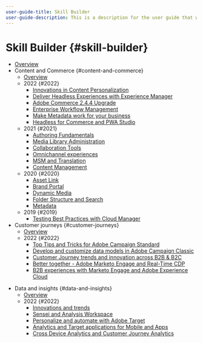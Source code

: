 ```yaml
---
user-guide-title: Skill Builder
user-guide-description: This is a description for the user guide that will be displayed on the landing page.
---
```


# Skill Builder {#skill-builder}

+ [Overview](overview.md)
+ Content and Commerce {#content-and-commerce}
  + [Overview](content-and-commerce/overview.md)
  + 2022 {#2022}
    + [Innovations in Content Personalization](content-and-commerce/2022/content-perosonalization.md)
    + [Deliver Headless Experiences with Experience Manager](content-and-commerce/2022/headless.md)
    + [Adobe Commerce 2.4.4 Upgrade](content-and-commerce/2022/commerce-upgrade.md)
    + [Enterprise Workflow Management](content-and-commerce/2022/workflow.md)
    + [Make Metadata work for your business](content-and-commerce/2022/metadata.md)
    + [Headless for Commerce and PWA Studio](content-and-commerce/2022/headless-pwa.md)
  + 2021 {#2021}
    + [Authoring Fundamentals](content-and-commerce/2021/authoring-fundamentals.md)
    + [Media Library Administration](content-and-commerce/2021/media-library-administration.md)
    + [Collaboration Tools](content-and-commerce/2021/collaboration-tools.md)
    + [Omnichannel experiences](content-and-commerce/2021/omnichannel-experiences.md)
    + [MSM and Translation](content-and-commerce/2021/multi-site-management-web-translation.md)
    + [Content Management](content-and-commerce/2021/traditional-headless-content-management.md)
  + 2020 {#2020}
    + [Asset Link](content-and-commerce/2020/asset-link.md)
    + [Brand Portal](content-and-commerce/2020/brand-portal.md)
    + [Dynamic Media](content-and-commerce/2020/dynamic-media.md)
    + [Folder Structure and Search](content-and-commerce/2020/folder-structure-search.md)
    + [Metadata](content-and-commerce/2020/metadata.md)
  + 2019 {#2019}
    + [Testing Best Practices with Cloud Manager](content-and-commerce/2019/cloud-manager-testing.md)
+ Customer journeys {#customer-journeys}
  + [Overview](customer-journeys/overview.md)
  + 2022 {#2022}
    + [Top Tips and Tricks for Adobe Campaign Standard](customer-journeys/2022/tips-and-tricks.md)
    + [Develop and customize data models in Adobe Campaign Classic](customer-journeys/2022/data-models.md)
    + [Customer Journey trends and innovation across B2B & B2C](customer-journeys/2022/keynote.md)
    + [Better together - Adobe Marketo Engage and Real-Time CDP](customer-journeys/2022/b2b-campaigns.md)
    + [B2B experiences with Marketo Engage and Adobe Experience Cloud](customer-journeys/2022/b2b-experiences.md)
<!---    + [Adobe Campaign Classic V7 vs V8](customer-journeys/2022/classic-v7-vs-v8.md) --->
+ Data and insights {#data-and-insights}
  + [Overview](data-and-insights/overview.md)
  + 2022 {#2022}
    + [Innovations and trends](data-and-insights/2022/innovations.md)
    + [Sensei and Analysis Workspace](data-and-insights/2022/sensei.md)
    + [Personalize and automate with Adobe Target](data-and-insights/2022/personalize.md)
    + [Analytics and Target applications for Mobile and Apps](data-and-insights/2022/mobile-and-apps.md)
    + [Cross Device Analytics and Customer Journey Analytics](data-and-insights/2022/cross-device-analytics.md)
